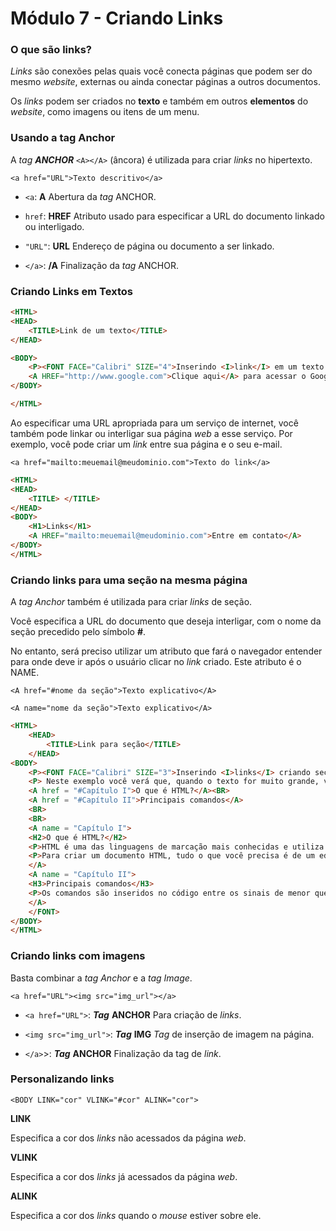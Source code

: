 # Módulo 7 - Criando Links

### O que são links?

*Links* são conexões pelas quais você conecta páginas que podem ser do mesmo *website*, externas ou ainda conectar páginas a outros documentos.

Os *links* podem ser criados no **texto** e também em outros **elementos** do *website*, como imagens ou itens de um menu.

### Usando a tag Anchor

A *tag* ***ANCHOR*** `<A></A>` (âncora) é utilizada para criar *links* no hipertexto.

`<a href="URL">Texto descritivo</a>`

- `<a`: **A** Abertura da *tag* ANCHOR.

- `href`: **HREF** Atributo usado para especificar a URL do documento linkado ou interligado.

- `"URL"`: **URL** Endereço de página ou documento a ser linkado.

- `</a>`: **/A** Finalização da *tag* ANCHOR.

### Criando Links em Textos

```html
<HTML>
<HEAD>
	<TITLE>Link de um texto</TITLE>	
</HEAD>

<BODY>
	<P><FONT FACE="Calibri" SIZE="4">Inserindo <I>link</I> em um texto.</P>
	<A HREF="http://www.google.com">Clique aqui</A> para acessar o Google.</FONT>
</BODY>

</HTML>
```

Ao especificar uma URL apropriada para um serviço de internet, você também pode linkar ou interligar sua página *web* a esse serviço. Por exemplo, você pode criar um *link* entre sua página e o seu e-mail.

`<a href="mailto:meuemail@meudominio.com">Texto do link</a>`

```html
<HTML>
<HEAD>
	<TITLE> </TITLE>
</HEAD>
<BODY>
	<H1>Links</H1>
	<A HREF="mailto:meuemail@meudominio.com">Entre em contato</A>
</BODY>
</HTML>
```

### Criando links para uma seção na mesma página

A *tag Anchor* também é utilizada para criar *links* de seção.

Você especifica a URL do documento que deseja interligar, com o nome da seção precedido pelo símbolo **#**.

No entanto, será preciso utilizar um atributo que fará o navegador entender para onde deve ir após o usuário clicar no *link* criado. Este atributo é o NAME.

`<A href="#nome da seção">Texto explicativo</A>`

`<A name="nome da seção">Texto explicativo</A>`

```html
<HTML>
	<HEAD>
		<TITLE>Link para seção</TITLE>
	</HEAD>
<BODY>
	<P><FONT FACE="Calibri" SIZE="3">Inserindo <I>links</I> criando seções.</P>
	<P> Neste exemplo você verá que, quando o texto for muito grande, você poderá criar <I>links</I> que levem o usuário diretamente ao ponto desejado.</P>
	<A href = "#Capítulo I">O que é HTML?</A><BR>
	<A href = "#Capítulo II">Principais comandos</A>
	<BR>
	<BR>
	<A name = "Capítulo I">
	<H2>O que é HTML?</H2>
	<P>HTML é uma das linguagens de marcação mais conhecidas e utiliza um formato simples de código, que pode ser gerado sem a ajuda de aplicativos especiais.</P>
	<P>Para criar um documento HTML, tudo o que você precisa é de um editor de texto ASCII como o NotePad (Bloco de Notas), por exemplo. Se você precisar verificar a formatação do documento durante a criação, pode usar qualquer navegador, pois todos eles são capazes de interpretar o código.</P>
	</A>
	<A name = "Capítulo II">
	<H3>Principais comandos</H3>
	<P>Os comandos são inseridos no código entre os sinais de menor que "<" e maior que ">" e são chamados de <I>tags</I>.</P>
	</A>
	</FONT>
</BODY>
</HTML>
```

### Criando links com imagens

Basta combinar a *tag Anchor* e a *tag Image*.

`<a href="URL"><img src="img_url"></a>`

- `<a href="URL">`: ***Tag*** **ANCHOR** Para criação de *links*.

- `<img src="img_url">`: ***Tag*** **IMG** *Tag* de inserção de imagem na página.

- `</a>`>: ***Tag*** **ANCHOR** Finalização da tag de *link*.

### Personalizando links

`<BODY LINK="cor" VLINK="#cor" ALINK="cor">`

**LINK**

Especifica a cor dos *links* não acessados da página *web*.

**VLINK**

Especifica a cor dos *links* já acessados da página *web*.

**ALINK**

Especifica a cor dos *links* quando o *mouse* estiver sobre ele.
